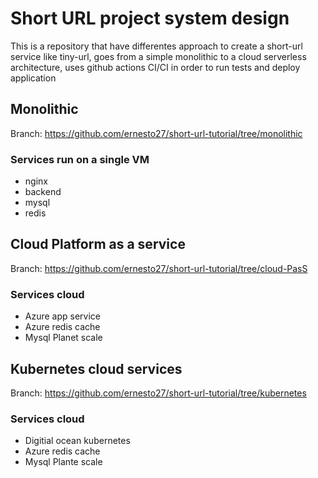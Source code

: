# Short URL project system design

This is a repository that have differentes approach to create a short-url service like tiny-url, goes from a simple monolithic to a cloud serverless architecture, uses github actions CI/CI in order to run tests and deploy application

## Monolithic

Branch: https://github.com/ernesto27/short-url-tutorial/tree/monolithic

### Services run on a single VM
- nginx 
- backend
- mysql
- redis


## Cloud Platform as a service

Branch:
https://github.com/ernesto27/short-url-tutorial/tree/cloud-PasS


### Services cloud
- Azure app service
- Azure redis cache
- Mysql Planet scale

## Kubernetes cloud services 

Branch:
https://github.com/ernesto27/short-url-tutorial/tree/kubernetes

### Services cloud
- Digitial ocean kubernetes
- Azure redis cache
- Mysql Plante scale








